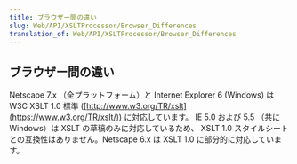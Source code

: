 ```yaml
---
title: ブラウザー間の違い
slug: Web/API/XSLTProcessor/Browser_Differences
translation_of: Web/API/XSLTProcessor/Browser_Differences
---
```

## ブラウザー間の違い

Netscape 7.x （全プラットフォーム）と Internet Explorer 6 (Windows) は W3C XSLT 1.0 標準 ([http://www.w3.org/TR/xslt](https://www.w3.org/TR/xslt/)) に対応しています。 IE 5.0 および 5.5 （共に Windows）は XSLT の草稿のみに対応しているため、 XSLT 1.0 スタイルシートとの互換性はありません。Netscape 6.x は XSLT 1.0 に部分的に対応しています。

